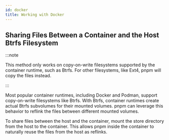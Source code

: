 ```yaml
---
id: docker
title: Working with Docker
---
```


## Sharing Files Between a Container and the Host Btrfs Filesystem

:::note

This method only works on copy-on-write filesystems supported by the container runtime, such as Btrfs. For other filesystems, like Ext4, pnpm will copy the files instead.

:::

Most popular container runtimes, including Docker and Podman, support copy-on-write filesystems like Btrfs. With Btrfs, container runtimes create actual Btrfs subvolumes for their mounted volumes. pnpm can leverage this behavior to reflink the files between different mounted volumes.

To share files between the host and the container, mount the store directory from the host to the container. This allows pnpm inside the container to naturally reuse the files from the host as reflinks.
